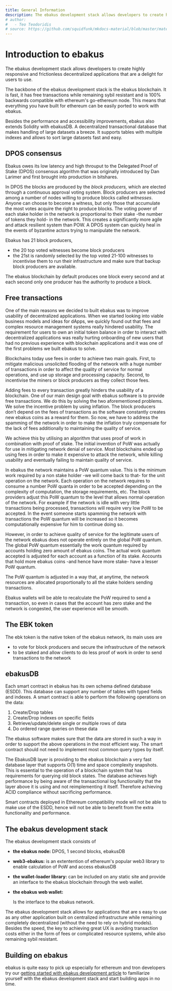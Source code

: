 ```yaml
---
title: General Information
description: The ebakus development stack allows developers to create highly responsive and frictionless decentralized applications that are a delight for users to use.
# author:
#   - Teo Teodoridis
# source: https://github.com/squidfunk/mkdocs-material/blob/master/material/base.html
---
```


# Introduction to ebakus

The ebakus development stack allows developers to create highly responsive and frictionless decentralized applications that are a delight for users to use.

The backbone of the ebakus development stack is the ebakus blockchain. It is fast, it has free transactions while remaining sybil resistant and is 100% backwards compatible with ethereum's go-ethereum node. This means that everything you have built for ethereum can be easily ported to work with ebakus.

Besides the performance and accessibility improvements, ebakus also extends Solidity with ebakusDB. A decentralized transactional database that makes handling of large datasets a breeze. It supports tables with multiple indexes and allows to sort large datasets fast and easy.

##  DPOS consensus

Ebakus owes its low latency and high throuput to the Delegated Proof of Stake (DPOS) consensus algorithm that was originally introduced by Dan Larimer and first brought into production in bitshares.

In DPOS the blocks are produced by the *block producers,* which are elected through a continuous approval voting system. Block producers are selected among a number of nodes willing to produce blocks called *witnesses*. Anyone can choose to become a witness, but only those that accumulate the most votes acquire the right to produce blocks. The voting power of each stake holder in the network is proportional to their stake -the number of tokens they hold- in the network. This creates a significantly more agile and attack resilient system than POW. A DPOS system can quickly heal in the events of byzantine actors trying to manipulate the network.

Ebakus has 21 block producers,

* the 20 top voted witnesses become block producers
* the 21st is randomly selected by the top voted 21-100 witnesses to incentivise them to run their infrastructure and make sure that backup block producers are available.

The ebakus blockchain by default produces one block every second and at each second only one producer has the authority to produce a block.



## Free transactions

One of the main reasons we decided to built ebakus was to improve usability of decentralized applications. When we started looking into viable business models and ideas for dApps, we quickly found out that fees and complex resource management systems really hindered usability. The requirement for users to own an initial token balance in order to interact with decentralized applications was really hurting onboarding of new users that had no previous experience with blockchain applications and it was one of the first problems we built ebakus to solve.

Blockchains today use fees in order to achieve two main goals. First, to mitigate malicious unsolicited flooding of the network with a huge number of transactions in order to affect the quality of service for normal operations, and use up storage and processing capacity. Second, to incentivise the miners or block producers as they collect those fees.

Adding fees to every transaction greatly hinders the usability of a blockchain. One of our main design goal with ebakus software is to provide free transactions. We do this by solving the two aforementioned problems. We solve the incentive problem by using inflation. The block producers don’t depend on the fees of transactions as the software constantly creates new ebakus coins as a reward for them. So now, we have to address the spamming of the network in order to make the inflation truly compensate for the lack of fees additionally to maintaining the quality of service.

We achieve this by utilising an algorithm that uses proof of work in combination with proof of stake. The initial invention of PoW was actually for use in mitigating network denial of service. Most blockchains ended up using fees in order to make it expensive to attack the network, while killing usability and eventually failing to maintain quality of service.

In ebakus  the network maintains a PoW quantum value. This is the minimum work required by a non stake holder -we will come back to that- for the unit operation on the network. Each operation on the network requires to consume a number PoW quanta in order to be accepted depending on the complexity of computation, the storage requirements, etc. The block providers adjust this PoW quantum to the level that allows normal operation of the network. For example if the network is idle with very little transactions being processed, transactions will require very low PoW to be accepted. In the event someone starts spamming the network with transactions the PoW quantum will be increased so it becomes computationally expensive for him to continue doing so.

However, in order to achieve quality of service for the legitimate users of the network ebakus does not operate entirely on the global PoW quantum. The global PoW quantum essentially the work quantum required by accounts holding zero amount of ebakus coins. The actual work quantum accepted is adjusted for each account as a function of its stake. Accounts that hold more ebakus coins -and hence have more stake- have a lesser PoW quantum.

The PoW quantum is adjusted in a way that, at anytime, the network resources are allocated proportionally to all the stake holders sending transactions.

Ebakus wallets will be able to recalculate the PoW required to send a transaction, so even in cases that the account has zero stake and the network is congested, the user experience will be smooth.

## The EBK token

The ebk token is the native token of the ebakus network, its main uses are

* to vote for block producers and secure the infrastructure of the network
* to be staked and allow clients to do less proof of work in order to send transactions to the network



## ebakusDB

Each smart contract in ebakus has its own schema defined database (ESDD). This database can support any number of tables with typed fields and indexes. A smart contract is able to perform the following operations on the data:

1. Create/Drop tables
2. Create/Drop indexes on specific fields
3. Retrieve/update/delete single or multiple rows of data
4. Do ordered range queries on these data

The ebakus software makes sure that the data are stored in such a way in order to support the above operations in the most efficient way. The smart contract should not need to implement most common query types by itself.

The EbakusDB layer is providing to the ebakus blockchain a very fast database layer that supports O(1) time and space complexity snapshots. This is essential to the operation of a blockchain system that has requirements for querying old block states. The database achieves high performance by being aware of the transactional log functionality that the layer above it is using and not reimplementing it itself. Therefore achieving ACID compliance without sacrificing performance.

Smart contracts deployed in Ethereum compatibility mode will not be able to make use of the ESDD, hence will not be able to benefit from the extra functionality and performance.



## The ebakus development stack

The ebakus development stack consists of

- **the ebakus node:**
  DPOS, 1 second blocks, ebakusDB

- **web3-ebakus:**
  is an extentention of ethereum's popular web3 library to enable calculation of PoW and access ebakusDB

- **the wallet-loader library:**
  can be included on any static site and provide an interface to the ebakus blockchain through the web wallet.

- **the ebakus web wallet:**

  Is the interface to the ebakus network.

The ebakus development stack allows for applications that are s easy to use as any other application built on centralized infrastructure while remaining completely decentralized (without the need to rely on hybrid models).  Besides the speed, the key to achieving great UX is avoiding transaction costs either in the form of fees or complicated resource systems, while also remaining sybil resistant.



## Building on ebakus

ebakus is quite easy to pick up especially for ethereum and tron developers try our [getting started with ebakus development article](./developing-applications-with-ebakus/gettting-started-with-ebakus-development.md) to familiarize yourself with the ebakus development stack and start building apps in no time.
